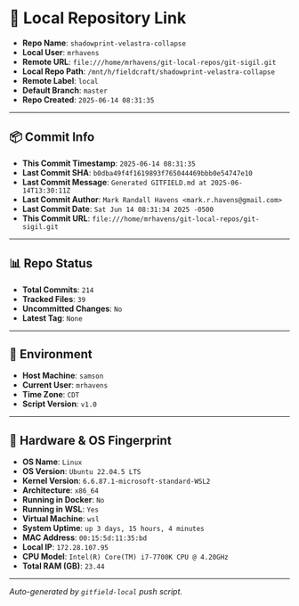 # 🔗 Local Repository Link

- **Repo Name**: `shadowprint-velastra-collapse`
- **Local User**: `mrhavens`
- **Remote URL**: `file:///home/mrhavens/git-local-repos/git-sigil.git`
- **Local Repo Path**: `/mnt/h/fieldcraft/shadowprint-velastra-collapse`
- **Remote Label**: `local`
- **Default Branch**: `master`
- **Repo Created**: `2025-06-14 08:31:35`

---

## 📦 Commit Info

- **This Commit Timestamp**: `2025-06-14 08:31:35`
- **Last Commit SHA**: `b0dba49f4f1619893f765044469bbb0e54747e10`
- **Last Commit Message**: `Generated GITFIELD.md at 2025-06-14T13:30:11Z`
- **Last Commit Author**: `Mark Randall Havens <mark.r.havens@gmail.com>`
- **Last Commit Date**: `Sat Jun 14 08:31:34 2025 -0500`
- **This Commit URL**: `file:///home/mrhavens/git-local-repos/git-sigil.git`

---

## 📊 Repo Status

- **Total Commits**: `214`
- **Tracked Files**: `39`
- **Uncommitted Changes**: `No`
- **Latest Tag**: `None`

---

## 🧭 Environment

- **Host Machine**: `samson`
- **Current User**: `mrhavens`
- **Time Zone**: `CDT`
- **Script Version**: `v1.0`

---

## 🧬 Hardware & OS Fingerprint

- **OS Name**: `Linux`
- **OS Version**: `Ubuntu 22.04.5 LTS`
- **Kernel Version**: `6.6.87.1-microsoft-standard-WSL2`
- **Architecture**: `x86_64`
- **Running in Docker**: `No`
- **Running in WSL**: `Yes`
- **Virtual Machine**: `wsl`
- **System Uptime**: `up 3 days, 15 hours, 4 minutes`
- **MAC Address**: `00:15:5d:11:35:bd`
- **Local IP**: `172.28.107.95`
- **CPU Model**: `Intel(R) Core(TM) i7-7700K CPU @ 4.20GHz`
- **Total RAM (GB)**: `23.44`

---

_Auto-generated by `gitfield-local` push script._
